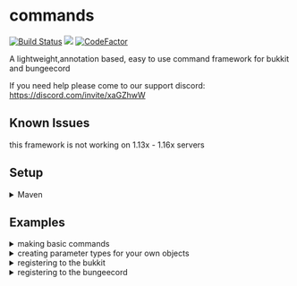 # commands
[![Build Status](https://travis-ci.com/ShiryuDev/commands.svg?branch=master)](https://travis-ci.com/ShiryuDev/commands)
[![](https://jitpack.io/v/ShiryuDev/commands.svg)](https://jitpack.io/#ShiryuDev/commands)
[![CodeFactor](https://www.codefactor.io/repository/github/shiryudev/commands/badge)](https://www.codefactor.io/repository/github/shiryudev/commands)

A lightweight,annotation based, easy to use command framework for bukkit and bungeecord
 
If you need help please come to our support discord: 
https://discord.com/invite/xaGZhwW

## Known Issues

this framework is not working on 1.13x - 1.16x servers

## Setup

<details>
  <summary>Maven</summary>
  
  ```maven
    <repositories>
        <repository>
            <id>jitpack.io</id>
            <url>https://jitpack.io</url>
        </repository>
    </repositories>

    <dependencies>
        ## for bukkit projects
        <dependency>
            <groupId>com.github.ShiryuDev.commands</groupId>
            <artifactId>bukkit</artifactId>
            <version>1.5.2</version>
        </dependency>
        
        ## for bungeecord projects
        <dependency>
            <groupId>com.github.ShiryuDev.commands</groupId>
            <artifactId>bungee</artifactId>
            <version>1.5.2</version>
        </dependency>
    </dependencies>
     
 ```
</details>

## Examples

<details>
 <summary> making basic commands </summary>
 
 ```java
    public class Example implements CommandHandler {

        @Command(names = {"mycommand", "mycommand help"}, permission = "mycommand.help")
        public void myCommand(@NotNull final CommandSender sender){
            sender.sendMessage("test");
        }

        @Command(names = {"mycommand withparameter"}, permission = "mycommand.withparameter")
        public void myCommandParameter(@NotNull final Player sender, @Parameter(name="target") Player target){
            player.sendMessage("player target: " + target.getName());
        }
    } 
 ```
</details>

<details>
 <summary> creating parameter types for your own objects </summary>
 
 ```java
   public class SapphireRankParameterType implements ParameterType<SapphireRank> {

       @NotNull
       @Override
       public SapphireRank transform(@NotNull final SimpleSender sender, @NotNull final String value) {
           final SapphireRank rank = Sapphire.getInstance()
                   .getManagerHandler()
                   .getManager(RankManager.class)
                   .findRank(value)
                   .orElse(null);

           if (rank == null){
               sender.sendMessage(String.format(CommandLocale.NOT_FOUND, value));

               return null;
           }

           return rank;
       }

       @Override
       @NotNull
       public List<String> tabComplete(@NotNull final SimpleSender sender, @NotNull final Set<String> set, @NotNull final String value) {
           return Sapphire.getInstance()
                   .getManagerHandler()
                   .getManager(RankManager.class)
                   .getRANKS()
                   .stream()
                   .filter(rank -> StringUtils.startsWithIgnoreCase(value, rank.getName()))
                   .map(SapphireRank::getName)
                   .collect(Collectors.toList());
       }
   } 
 ```
 
</details>

<details>
 <summary> registering to the bukkit </summary>
 
 ```java
   public class ExamplePlugin extends JavaPlugin {

      @Override
      public void onEnable(){
          final BukkitCommandManager commandManager = new BukkitCommandManager();
          
          commandManager.handle(this);
          commandManager.registerCommand(new Commands());
      }
   }

 ```
 
 </details>
 
 <details>
 <summary> registering to the bungeecord </summary>
 
 ```java
    public class ExamplePlugin extends Plugin {

        @Override
        public void onEnable() {
            final BungeeCommandManager commandManager = new BungeeCommandManager();

            commandManager.handle(this);
            commandManager.registerCommand(new Commands());
        }
    }

 ```
 </details>



